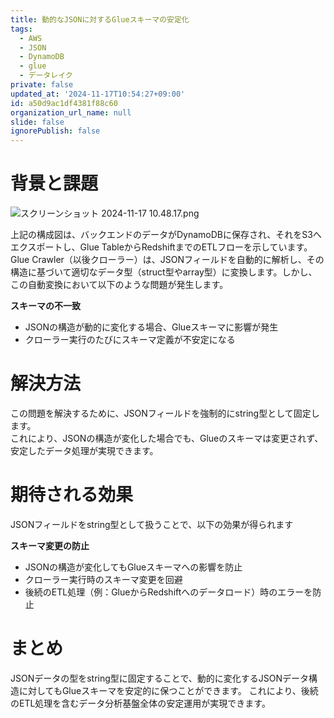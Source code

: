 ```yaml
---
title: 動的なJSONに対するGlueスキーマの安定化
tags:
  - AWS
  - JSON
  - DynamoDB
  - glue
  - データレイク
private: false
updated_at: '2024-11-17T10:54:27+09:00'
id: a50d9ac1df4381f88c60
organization_url_name: null
slide: false
ignorePublish: false
---
```

# 背景と課題

![スクリーンショット 2024-11-17 10.48.17.png](https://qiita-image-store.s3.ap-northeast-1.amazonaws.com/0/263017/05bccb02-4525-6cda-400c-2df30f9f9d28.png)

上記の構成図は、バックエンドのデータがDynamoDBに保存され、それをS3へエクスポートし、Glue TableからRedshiftまでのETLフローを示しています。
Glue Crawler（以後クローラー）は、JSONフィールドを自動的に解析し、その構造に基づいて適切なデータ型（struct型やarray型）に変換します。しかし、この自動変換において以下のような問題が発生します。

**スキーマの不一致**
- JSONの構造が動的に変化する場合、Glueスキーマに影響が発生
- クローラー実行のたびにスキーマ定義が不安定になる

# 解決方法

この問題を解決するために、JSONフィールドを強制的にstring型として固定します。  
これにより、JSONの構造が変化した場合でも、Glueのスキーマは変更されず、安定したデータ処理が実現できます。

# 期待される効果

JSONフィールドをstring型として扱うことで、以下の効果が得られます

**スキーマ変更の防止**
- JSONの構造が変化してもGlueスキーマへの影響を防止
- クローラー実行時のスキーマ変更を回避
- 後続のETL処理（例：GlueからRedshiftへのデータロード）時のエラーを防止

# まとめ

JSONデータの型をstring型に固定することで、動的に変化するJSONデータ構造に対してもGlueスキーマを安定的に保つことができます。
これにより、後続のETL処理を含むデータ分析基盤全体の安定運用が実現できます。
